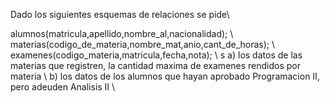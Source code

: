 Dado los siguientes esquemas de relaciones se pide\\

alumnos(matricula,apellido,nombre_al,nacionalidad); \\
materias(codigo_de_materia,nombre_mat,anio,cant_de_horas); \\
examenes(codigo_materia,matricula,fecha,nota); \\
s
a) los datos de las materias que registren, la cantidad maxima de examenes rendidos por materia \\
b) los datos de los alumnos que hayan aprobado Programacion II, pero adeuden Analisis II \\